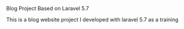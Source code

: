 Blog Project Based on Laravel 5.7

This is a blog website project I developed with laravel 5.7  as a training 
